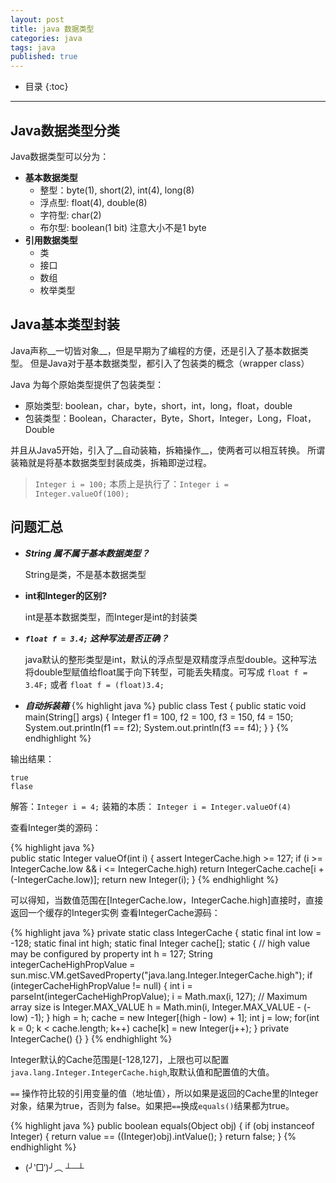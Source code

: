 ```yaml
---
layout: post
title: java 数据类型
categories: java
tags: java
published: true
---
```


* 目录
{:toc}

---

## Java数据类型分类

Java数据类型可以分为：

- __基本数据类型__
	- 整型：byte(1), short(2), int(4), long(8)
	- 浮点型: float(4), double(8)
	- 字符型: char(2)
	- 布尔型: boolean(1 bit) 注意大小不是1 byte
- __引用数据类型__
	- 类
	- 接口
	- 数组
	- 枚举类型

## Java基本类型封装

Java声称__一切皆对象__，但是早期为了编程的方便，还是引入了基本数据类型。
但是Java对于基本数据类型，都引入了包装类的概念（wrapper class）

Java 为每个原始类型提供了包装类型： 

- 原始类型: boolean，char，byte，short，int，long，float，double 
- 包装类型：Boolean，Character，Byte，Short，Integer，Long，Float，Double

并且从Java5开始，引入了__自动装箱，拆箱操作__，使两者可以相互转换。
所谓装箱就是将基本数据类型封装成类，拆箱即逆过程。
 
> `Integer i = 100;`
> 本质上是执行了：`Integer i = Integer.valueOf(100); `

## 问题汇总

- *__String 属不属于基本数据类型？__*
	
	String是类，不是基本数据类型
	
- __int和Integer的区别?__
	
	int是基本数据类型，而Integer是int的封装类
	
- ___`float f = 3.4;` 这种写法是否正确？___
	
	java默认的整形类型是int，默认的浮点型是双精度浮点型double。这种写法将double型赋值给float属于向下转型，可能丢失精度。可写成 `float f = 3.4F;` 或者 `float f = (float)3.4;`

- ___自动拆装箱___
{% highlight java %}
public class Test {
	public static void main(String[] args) {
		Integer f1 = 100, f2 = 100, f3 = 150, f4 = 150;
		System.out.println(f1 == f2);
		System.out.println(f3 == f4);
	}
}
{% endhighlight %}

输出结果：	

	true
	flase
	
解答：`Integer i = 4;` 装箱的本质： `Integer i = Integer.valueOf(4)`

查看Integer类的源码：
	
{% highlight java %}	
public static Integer valueOf(int i) {
	assert IntegerCache.high >= 127;
	if (i >= IntegerCache.low && i <= IntegerCache.high)
		return IntegerCache.cache[i + (-IntegerCache.low)];
		return new Integer(i);
}
{% endhighlight %}
	
可以得知，当数值范围在[IntegerCache.low，IntegerCache.high]直接时，直接返回一个缓存的Integer实例
查看IntegerCache源码：
	
{% highlight java %}
private static class IntegerCache {
	static final int low = -128;
	static final int high;
	static final Integer cache[];
	static {
       // high value may be configured by property
       int h = 127;
       String integerCacheHighPropValue = sun.misc.VM.getSavedProperty("java.lang.Integer.IntegerCache.high");
       if (integerCacheHighPropValue != null) {
           int i = parseInt(integerCacheHighPropValue);
           i = Math.max(i, 127);
           // Maximum array size is Integer.MAX_VALUE
           h = Math.min(i, Integer.MAX_VALUE - (-low) -1);
       }
       high = h;
       cache = new Integer[(high - low) + 1];
       int j = low;
       for(int k = 0; k < cache.length; k++)
            cache[k] = new Integer(j++);
    }
    private IntegerCache() {}
}
{% endhighlight %}
	
Integer默认的Cache范围是[-128,127]，上限也可以配置`java.lang.Integer.IntegerCache.high`,取默认值和配置值的大值。

`==` 操作符比较的引用变量的值（地址值），所以如果是返回的Cache里的Integer对象，结果为true，否则为 false。如果把`==`换成`equals()`结果都为true。

{% highlight java %}
public boolean equals(Object obj) {
	if (obj instanceof Integer) {
		return value == ((Integer)obj).intValue();
	}
	return false;
}
{% endhighlight %}
	
- (╯‵□′)╯︵ ┴─┴

